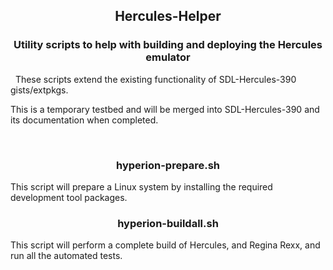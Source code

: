 <h2 align=center>Hercules-Helper</h2>

<h3 align=center>Utility scripts to help with building and deploying the Hercules emulator</h3>

&nbsp;
These scripts extend the existing functionality of SDL-Hercules-390 gists/extpkgs.

This is a temporary testbed and will be merged into SDL-Hercules-390 and
its documentation when completed.

&nbsp;
<h3 align=center>hyperion-prepare.sh</h3>

This script will prepare a Linux system by installing the required
development tool packages.

<h3 align=center>hyperion-buildall.sh</h3>

This script will perform a complete build of Hercules, and Regina Rexx,
and run all the automated tests.

